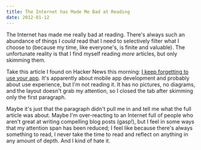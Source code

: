 ```yaml
---
title: The Internet has Made Me Bad at Reading
date: 2012-01-12
---
```


The Internet has made me really bad at reading. There's always such an abundance of things I _could_&nbsp;read that I need to selectively filter what I choose to (because my time, like everyone's, is finite and valuable). The unfortunate reality is that I find myself reading _more_&nbsp;articles, but only skimming them.&nbsp;

Take this article I found on Hacker News this morning: [I keep forgetting to use your app](http://www.gabrielweinberg.com/blog/2012/01/i-keep-forgetting-to-use-your-app.html). It's apparently about mobile app development and probably about use experience, but I'm not reading it. It has no pictures, no diagrams, and the layout doesn't grab my attention, so I closed the tab after skimming only the first paragraph.

Maybe it's just that the paragraph didn't pull me in and tell me what the full article was about. Maybe I'm over-reacting to an Internet full of people who aren't great at writing compelling blog posts (gasp!), but I feel in some ways that my attention span has been reduced; I feel like because there's always something to read, I never take the time to read and reflect on anything in any amount of depth. And I kind of hate it.
